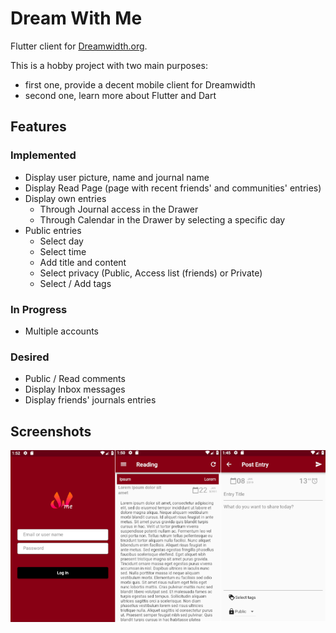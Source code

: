 # Dream With Me

Flutter client for [Dreamwidth.org](https://dreamwidth.org).

This is a hobby project with two main purposes:
- first one, provide a decent mobile client for Dreamwidth
- second one, learn more about Flutter and Dart

## Features
### Implemented
- Display user picture, name and journal name
- Display Read Page (page with recent friends' and communities' entries)
- Display own entries
  - Through Journal access in the Drawer
  - Through Calendar in the Drawer by selecting a specific day
- Public entries
  - Select day
  - Select time
  - Add title and content
  - Select privacy (Public, Access list (friends) or Private)
  - Select / Add tags

### In Progress
- Multiple accounts

### Desired
- Public / Read comments
- Display Inbox messages
- Display friends' journals entries

## Screenshots

![Preview](screenshot/preview.png)